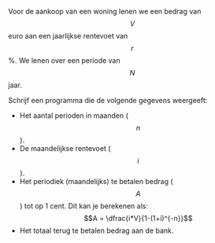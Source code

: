 Voor de aankoop van een woning lenen we een bedrag van $$V$$ euro aan een jaarlijkse rentevoet van $$r$$%. We lenen over een periode van $$N$$ jaar.

Schrijf een programma die de volgende gegevens weergeeft:
* Het aantal perioden in maanden ($$n$$).
* De maandelijkse rentevoet ($$i$$).
* Het periodiek (maandelijks) te betalen bedrag ($$A$$) tot op 1 cent. Dit kan je berekenen als:
  $$A = \dfrac{i*V}{1-(1+i)^{-n}}$$
* Het totaal terug te betalen bedrag aan de bank.
